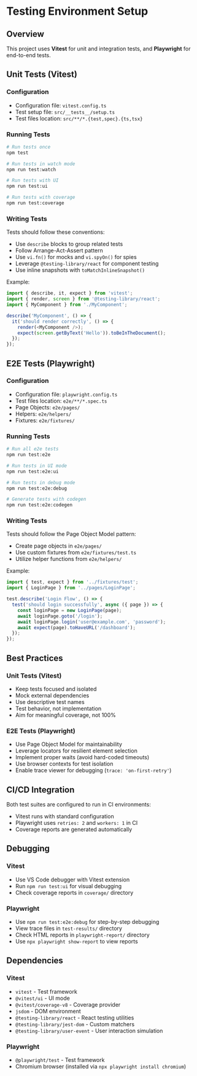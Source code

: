 # Testing Environment Setup

## Overview
This project uses **Vitest** for unit and integration tests, and **Playwright** for end-to-end tests.

## Unit Tests (Vitest)

### Configuration
- Configuration file: `vitest.config.ts`
- Test setup file: `src/__tests__/setup.ts`
- Test files location: `src/**/*.{test,spec}.{ts,tsx}`

### Running Tests

```bash
# Run tests once
npm test

# Run tests in watch mode
npm run test:watch

# Run tests with UI
npm run test:ui

# Run tests with coverage
npm run test:coverage
```

### Writing Tests

Tests should follow these conventions:
- Use `describe` blocks to group related tests
- Follow Arrange-Act-Assert pattern
- Use `vi.fn()` for mocks and `vi.spyOn()` for spies
- Leverage `@testing-library/react` for component testing
- Use inline snapshots with `toMatchInlineSnapshot()`

Example:
```typescript
import { describe, it, expect } from 'vitest';
import { render, screen } from '@testing-library/react';
import { MyComponent } from './MyComponent';

describe('MyComponent', () => {
  it('should render correctly', () => {
    render(<MyComponent />);
    expect(screen.getByText('Hello')).toBeInTheDocument();
  });
});
```

## E2E Tests (Playwright)

### Configuration
- Configuration file: `playwright.config.ts`
- Test files location: `e2e/**/*.spec.ts`
- Page Objects: `e2e/pages/`
- Helpers: `e2e/helpers/`
- Fixtures: `e2e/fixtures/`

### Running Tests

```bash
# Run all e2e tests
npm run test:e2e

# Run tests in UI mode
npm run test:e2e:ui

# Run tests in debug mode
npm run test:e2e:debug

# Generate tests with codegen
npm run test:e2e:codegen
```

### Writing Tests

Tests should follow the Page Object Model pattern:
- Create page objects in `e2e/pages/`
- Use custom fixtures from `e2e/fixtures/test.ts`
- Utilize helper functions from `e2e/helpers/`

Example:
```typescript
import { test, expect } from '../fixtures/test';
import { LoginPage } from '../pages/LoginPage';

test.describe('Login Flow', () => {
  test('should login successfully', async ({ page }) => {
    const loginPage = new LoginPage(page);
    await loginPage.goto('/login');
    await loginPage.login('user@example.com', 'password');
    await expect(page).toHaveURL('/dashboard');
  });
});
```

## Best Practices

### Unit Tests (Vitest)
- Keep tests focused and isolated
- Mock external dependencies
- Use descriptive test names
- Test behavior, not implementation
- Aim for meaningful coverage, not 100%

### E2E Tests (Playwright)
- Use Page Object Model for maintainability
- Leverage locators for resilient element selection
- Implement proper waits (avoid hard-coded timeouts)
- Use browser contexts for test isolation
- Enable trace viewer for debugging (`trace: 'on-first-retry'`)

## CI/CD Integration

Both test suites are configured to run in CI environments:
- Vitest runs with standard configuration
- Playwright uses `retries: 2` and `workers: 1` in CI
- Coverage reports are generated automatically

## Debugging

### Vitest
- Use VS Code debugger with Vitest extension
- Run `npm run test:ui` for visual debugging
- Check coverage reports in `coverage/` directory

### Playwright
- Use `npm run test:e2e:debug` for step-by-step debugging
- View trace files in `test-results/` directory
- Check HTML reports in `playwright-report/` directory
- Use `npx playwright show-report` to view reports

## Dependencies

### Vitest
- `vitest` - Test framework
- `@vitest/ui` - UI mode
- `@vitest/coverage-v8` - Coverage provider
- `jsdom` - DOM environment
- `@testing-library/react` - React testing utilities
- `@testing-library/jest-dom` - Custom matchers
- `@testing-library/user-event` - User interaction simulation

### Playwright
- `@playwright/test` - Test framework
- Chromium browser (installed via `npx playwright install chromium`)

